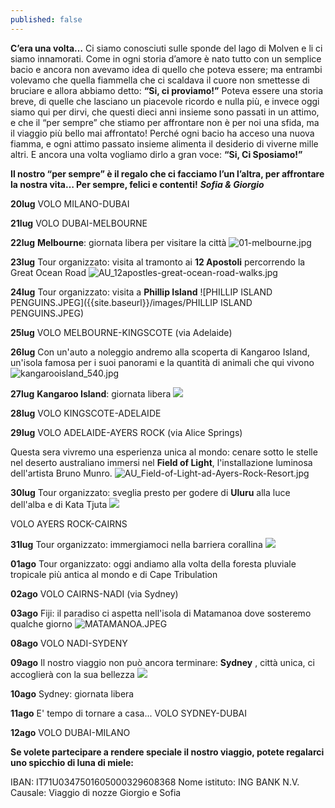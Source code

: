 ```yaml
---
published: false
---
```

**C’era una volta…**
Ci siamo conosciuti sulle sponde del lago di Molven e li ci siamo innamorati.
Come in ogni storia d’amore è nato tutto con un semplice bacio e ancora non avevamo idea di quello che poteva essere;
ma entrambi volevamo che quella fiammella che ci scaldava il cuore non smettesse di bruciare e allora abbiamo detto:
**“Si, ci proviamo!”**
Poteva essere una storia breve, di quelle che lasciano un piacevole ricordo e nulla più,
e invece oggi siamo qui per dirvi, che questi dieci anni insieme sono passati in un attimo,
e che il “per sempre” che stiamo per affrontare non è per noi una sfida, ma il viaggio più bello mai affrontato!
Perché ogni bacio ha acceso una nuova fiamma, e ogni attimo passato insieme alimenta il desiderio di viverne mille altri. E ancora una volta vogliamo dirlo a gran voce:
**“Si, Ci Sposiamo!”**

**Il nostro “per sempre” è il regalo che ci facciamo l’un l’altra, per affrontare la nostra vita…
Per sempre, felici e contenti!**
_**Sofia & Giorgio**_


**20lug**	VOLO MILANO-DUBAI

**21lug**	VOLO DUBAI-MELBOURNE

**22lug**	**Melbourne**: giornata libera per visitare la città
![01-melbourne.jpg]({{site.baseurl}}/images/01-melbourne.jpg)

**23lug**	Tour organizzato: visita al tramonto ai **12 Apostoli** percorrendo la Great Ocean Road
![AU_12apostles-great-ocean-road-walks.jpg]({{site.baseurl}}/images/AU_12apostles-great-ocean-road-walks.jpg)

**24lug**	Tour organizzato: visita a **Phillip Island**
![PHILLIP ISLAND PENGUINS.JPEG]({{site.baseurl}}/images/PHILLIP ISLAND PENGUINS.JPEG)

**25lug**	VOLO MELBOURNE-KINGSCOTE (via Adelaide)

**26lug**	Con un'auto a noleggio andremo alla scoperta di Kangaroo Island, un'isola famosa per i suoi panorami e la quantità di animali che qui vivono
![kangarooisland_540.jpg]({{site.baseurl}}/images/kangarooisland_540.jpg)

**27lug**		**Kangaroo Island**: giornata libera
![]({{site.baseurl}}/images/AU_kangaroo%20island2.jpg)

**28lug**		VOLO KINGSCOTE-ADELAIDE

**29lug**		VOLO ADELAIDE-AYERS ROCK (via Alice Springs)

Questa sera vivremo una esperienza unica al mondo: cenare sotto le stelle nel deserto australiano immersi nel **Field of Light**, l'installazione luminosa dell'artista Bruno Munro.
![AU_Field-of-Light-ad-Ayers-Rock-Resort.jpg]({{site.baseurl}}/images/AU_Field-of-Light-ad-Ayers-Rock-Resort.jpg)

**30lug**		Tour organizzato: sveglia presto per godere di **Uluru** alla luce dell'alba e di Kata Tjuta
![]({{site.baseurl}}/images/Uluru.jpg)

VOLO AYERS ROCK-CAIRNS
                
**31lug**		Tour organizzato: immergiamoci nella barriera corallina
![]({{site.baseurl}}/images/AU_BARRIERA%20CORALLINA%20MOOD.jpg)

**01ago**		Tour organizzato: oggi andiamo alla volta della foresta pluviale tropicale più antica al mondo e di Cape Tribulation

**02ago**		VOLO CAIRNS-NADI (via Sydney)

**03ago**		Fiji: il paradiso ci aspetta nell'isola di Matamanoa dove sosteremo qualche giorno
![MATAMANOA.JPEG]({{site.baseurl}}/images/MATAMANOA.JPEG)

**08ago**		VOLO NADI-SYDENY

**09ago**		Il nostro viaggio non può ancora terminare: **Sydney** , città unica, ci accoglierà con la sua bellezza
![]({{site.baseurl}}/images/AU_SYDNEY2.jpg)

**10ago**		Sydney: giornata libera

**11ago**		E' tempo di tornare a casa...
VOLO SYDNEY-DUBAI

**12ago**		VOLO DUBAI-MILANO



**Se volete partecipare a rendere speciale il nostro viaggio, potete regalarci uno spicchio di luna di miele:**

IBAN:	IT71U0347501605000329608368
Nome istituto: ING BANK N.V.
Causale: Viaggio di nozze Giorgio e Sofia


